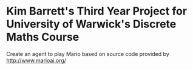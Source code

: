 Kim Barrett's Third Year Project for University of Warwick's Discrete Maths Course
==========================
Create an agent to play Mario based on source code provided by http://www.marioai.org/